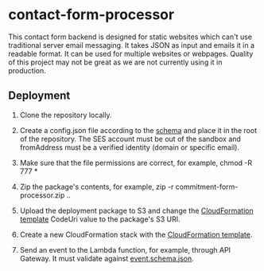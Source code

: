 # contact-form-processor

This contact form backend is designed for static websites which can't use traditional server email messaging. It takes JSON as input and emails it in a readable format. It can be used for multiple websites or webpages. Quality of this project may not be great as we are not currently using it in production.

## Deployment

1. Clone the repository locally.

2. Create a config.json file according to the [schema](https://github.com/GroundwireDevs/contact-form-processor/blob/master/config.schema.json) and place it in the root of the repository. The SES account must be out of the sandbox and fromAddress must be a verified identity (domain or specific email).

3. Make sure that the file permissions are correct, for example, chmod -R 777 *

4. Zip the package's contents, for example, zip -r commitment-form-processor.zip ..

5. Upload the deployment package to S3 and change the [CloudFormation template](https://github.com/GroundwireDevs/contact-form-processor/blob/master/contact-form-processor.yml) CodeUri value to the package's S3 URI.

6. Create a new CloudFormation stack with the [CloudFormation template](https://github.com/GroundwireDevs/contact-form-processor/blob/master/contact-form-processor.yml).

7. Send an event to the Lambda function, for example, through API Gateway. It must validate against [event.schema.json](https://github.com/GroundwireDevs/contact-form-processor/blob/master/event.schema.json).
